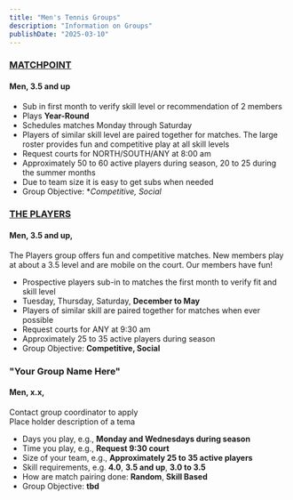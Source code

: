 ```yaml
---
title: "Men's Tennis Groups"
description: "Information on Groups"
publishDate: "2025-03-10"
---
```


### [MATCHPOINT](/page/groups/matchpoint/info)

#### **Men, 3.5 and up**

* Sub in first month to verify skill level or recommendation of 2 members
* Plays **Year-Round**
* Schedules matches Monday through Saturday
* Players of similar skill level are paired together for matches.  The large roster provides fun and competitive play at all skill levels
* Request courts for NORTH/SOUTH/ANY at 8:00 am
* Approximately  50 to 60 active players during season, 20 to 25 during the summer months
* Due to team size it is easy to get subs when needed
* Group Objective: **Competitive, Social*

### [THE PLAYERS](/page/groups/players/info)

#### **Men, 3.5 and up,**

The Players group offers fun and competitive matches. New members play at about a 3.5 level and are mobile on the court. Our members have fun!

* Prospective players sub-in to matches the first month to verify fit and skill level
* Tuesday, Thursday, Saturday, **December to May**
* Players of similar skill are paired together for matches when ever possible
* Request courts for ANY at 9:30 am
* Approximately  25 to 35 active players during season
* Group Objective: **Competitive, Social**

### "Your Group Name Here"

#### **Men, x.x,**

Contact group coordinator to apply\
Place holder description of a tema
* Days you play, e.g., **Monday and Wednesdays during season**
* Time you play, e.g., **Request 9:30 court**
* Size of your team, e.g., **Approximately  25 to 35 active players**
* Skill requirements, e.g. **4.0**, **3.5 and up**, **3.0 to 3.5**
* How are match pairing done: **Random**, **Skill Based**
* Group Objective: **tbd**

